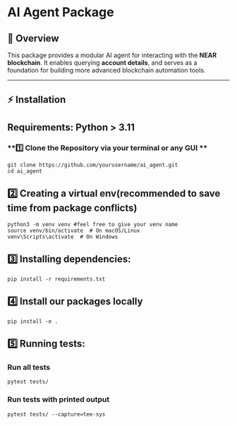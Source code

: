 # AI Agent Package

## 📌 Overview
This package provides a modular AI agent for interacting with the **NEAR blockchain**. It enables querying **account details**, and serves as a foundation for building more advanced blockchain automation tools.

---

## ⚡ Installation

## Requirements: Python > 3.11

### **1️⃣ Clone the Repository via your terminal or any GUI **

```
git clone https://github.com/yourusername/ai_agent.git
cd ai_agent
```

## 2️⃣ Creating a virtual env(recommended to save time from package conflicts)
```
python3 -m venv venv #feel free to give your venv name
source venv/bin/activate  # On macOS/Linux
venv\Scripts\activate  # On Windows
```

## 3️⃣ Installing dependencies:

```
pip install -r requirements.txt
```

## 4️⃣ Install our packages locally

```
pip install -e .
```

## 5️⃣ Running tests:

### Run all tests

```
pytest tests/
```
### Run tests with printed output

```
pytest tests/ --capture=tee-sys
```